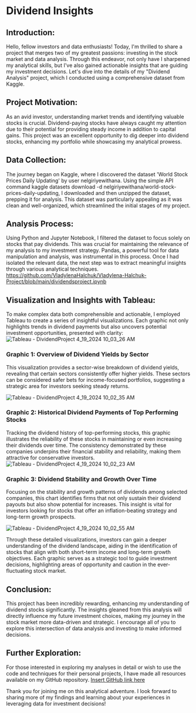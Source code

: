#   Dividend Insights

##   Introduction:
  Hello, fellow investors and data enthusiasts! Today, I'm thrilled to share a project that merges two of my greatest passions: investing in the stock market and data analysis. Through this endeavor, not only have I sharpened my analytical skills, but I've also gained actionable insights that are guiding my investment decisions. Let's dive into the details of my "Dividend Analysis" project, which I conducted using a comprehensive dataset from Kaggle.

##   Project Motivation:
  As an avid investor, understanding market trends and identifying valuable stocks is crucial. Dividend-paying stocks have always caught my attention due to their potential for providing steady income in addition to capital gains. This project was an excellent opportunity to dig deeper into dividend stocks, enhancing my portfolio while showcasing my analytical prowess.

##   Data Collection:
  The journey began on Kaggle, where I discovered the dataset 'World Stock Prices Daily Updating' by user nelgiriyewithana. Using the simple API command kaggle datasets download -d nelgiriyewithana/world-stock-prices-daily-updating, I downloaded and then unzipped the dataset, prepping it for analysis. This dataset was particularly appealing as it was clean and well-organized, which streamlined the initial stages of my project.

##   Analysis Process:
  Using Python and Jupyter Notebook, I filtered the dataset to focus solely on stocks that pay dividends. This was crucial for maintaining the relevance of my analysis to my investment strategy. Pandas, a powerful tool for data manipulation and analysis, was instrumental in this process. Once I had isolated the relevant data, the next step was to extract meaningful insights through various analytical techniques.
https://github.com/VladylenaHalchuk/Vladylena-Halchuk-Project/blob/main/dividendsproject.ipynb

##   Visualization and Insights with Tableau:
  To make complex data both comprehensible and actionable, I employed Tableau to create a series of insightful visualizations. Each graphic not only highlights trends in dividend payments but also uncovers potential investment opportunities, presented with clarity:
![Tableau - DividendProject 4_19_2024 10_03_26 AM](https://github.com/VladylenaHalchuk/Vladylena-Halchuk-Project/assets/112247563/c02d296e-93e1-4870-8ad2-390caf1d5487)

###   Graphic 1: Overview of Dividend Yields by Sector 
  This visualization provides a sector-wise breakdown of dividend yields, revealing that certain sectors consistently offer higher yields. These sectors can be considered safer bets for income-focused portfolios, suggesting a strategic area for investors seeking steady returns.

![Tableau - DividendProject 4_19_2024 10_02_35 AM](https://github.com/VladylenaHalchuk/Vladylena-Halchuk-Project/assets/112247563/e5f18119-1756-4cf9-a863-09749e54e6e1)

###   Graphic 2: Historical Dividend Payments of Top Performing Stocks 
 Tracking the dividend history of top-performing stocks, this graphic illustrates the reliability of these stocks in maintaining or even increasing their dividends over time. The consistency demonstrated by these companies underpins their financial stability and reliability, making them attractive for conservative investors.
 ![Tableau - DividendProject 4_19_2024 10_02_23 AM](https://github.com/VladylenaHalchuk/Vladylena-Halchuk-Project/assets/112247563/c23a23a0-5d01-412f-b498-d7cf09980932)

###   Graphic 3: Dividend Stability and Growth Over Time 
  Focusing on the stability and growth patterns of dividends among selected companies, this chart identifies firms that not only sustain their dividend payouts but also show potential for increases. This insight is vital for investors looking for stocks that offer an inflation-beating strategy and long-term growth prospects.
 
![Tableau - DividendProject 4_19_2024 10_02_55 AM](https://github.com/VladylenaHalchuk/Vladylena-Halchuk-Project/assets/112247563/5aaff8ca-c8d8-454f-80fa-6a3922aa7d00)

  Through these detailed visualizations, investors can gain a deeper understanding of the dividend landscape, aiding in the identification of stocks that align with both short-term income and long-term growth objectives. Each graphic serves as a strategic tool to guide investment decisions, highlighting areas of opportunity and caution in the ever-fluctuating stock market.

##   Conclusion:
  This project has been incredibly rewarding, enhancing my understanding of dividend stocks significantly. The insights gleaned from this analysis will directly influence my future investment choices, making my journey in the stock market more data-driven and strategic. I encourage all of you to explore this intersection of data analysis and investing to make informed decisions.

##   Further Exploration:
  For those interested in exploring my analyses in detail or wish to use the code and techniques for their personal projects, I have made all resources available on my GitHub repository. [Insert GitHub link here](https://github.com/VladylenaHalchuk/Vladylena-Halchuk-Project)

  Thank you for joining me on this analytical adventure. I look forward to sharing more of my findings and learning about your experiences in leveraging data for investment decisions!
